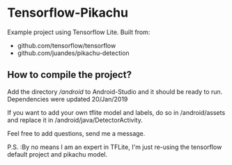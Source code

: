 # Tensorflow-Pikachu
Example project using Tensorflow Lite. Built from:  
  

- github.com/tensorflow/tensorflow  
- github.com/juandes/pikachu-detection  
  
  
  
## How to compile the project?  
  
Add the directory */android* to Android-Studio and it should be ready to run.  
Dependencies were updated 20/Jan/2019  
  
If you want to add your own tflite model and labels, do so in /android/assets and replace it in /android/java/DetectorActivity.  
  
Feel free to add questions, send me a message.    
  
  
P.S. :By no means I am an expert in TFLite, I'm just re-using the tensorflow default project and pikachu model.
